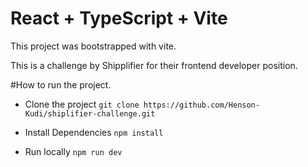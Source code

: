 # React + TypeScript + Vite

This project was bootstrapped with vite.

This is a challenge by Shipplifier for their frontend developer position.

#How to run the project.
- Clone the project
  `git clone https://github.com/Henson-Kudi/shiplifier-challenge.git`

- Install Dependencies
 `npm install`

- Run locally
 `npm run dev`
